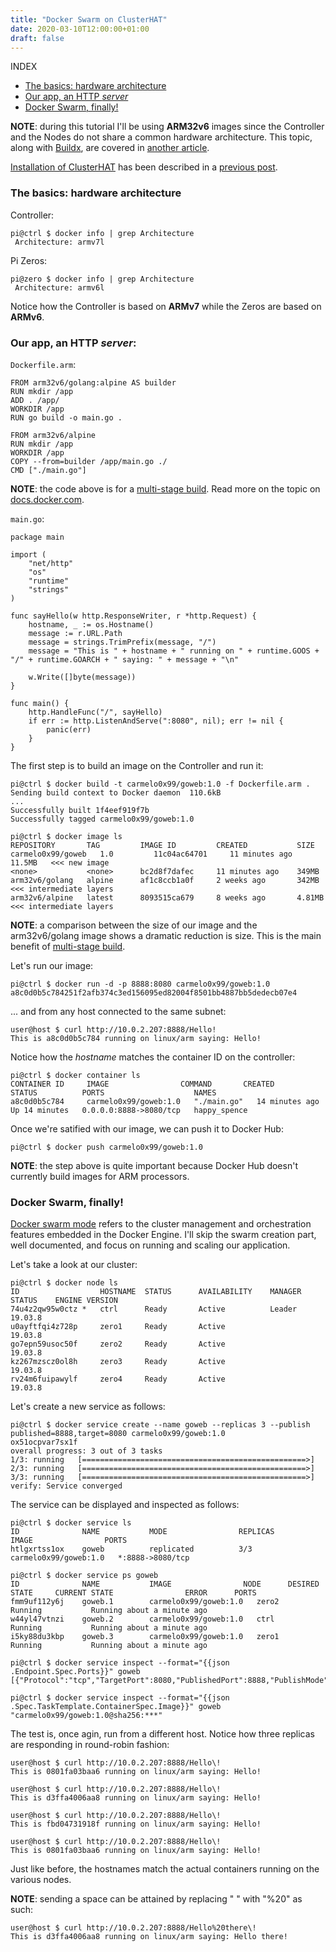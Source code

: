 ```yaml
---
title: "Docker Swarm on ClusterHAT"
date: 2020-03-10T12:00:00+01:00
draft: false
---
```


INDEX
- [The basics: hardware architecture](#basics)
- [Our app, an HTTP _server_](#app)
- [Docker Swarm, finally!](#swarm)

**NOTE**: during this tutorial I'll be using **ARM32v6** images since the Controller and the Nodes do not share a common hardware architecture. This topic, along with [Buildx](https://www.docker.com/blog/multi-arch-images/), are covered in [another article](https://carmelo0x99.github.io/posts/docker_buildx/).

[Installation of ClusterHAT](https://carmelo0x99.github.io/posts/raspi_clusterhat_install/) has been described in a [previous post](https://carmelo0x99.github.io/posts/raspi_clusterhat_install/).

<a name="basics"></a>
### The basics: hardware architecture
Controller:
```
pi@ctrl $ docker info | grep Architecture
 Architecture: armv7l
```

Pi Zeros:
```
pi@zero $ docker info | grep Architecture
 Architecture: armv6l
``` 

Notice how the Controller is based on **ARMv7** while the Zeros are based on **ARMv6**.

<a name="app"></a>
### Our app, an HTTP _server_:
`Dockerfile.arm`:
```
FROM arm32v6/golang:alpine AS builder
RUN mkdir /app
ADD . /app/
WORKDIR /app
RUN go build -o main.go .

FROM arm32v6/alpine
RUN mkdir /app
WORKDIR /app
COPY --from=builder /app/main.go ./
CMD ["./main.go"]
```

**NOTE**: the code above is for a [multi-stage build](https://docs.docker.com/develop/develop-images/multistage-build/). Read more on the topic on [docs.docker.com](https://docs.docker.com/develop/develop-images/multistage-build/).

`main.go`:
```
package main

import (
    "net/http"
    "os"
    "runtime"
    "strings"
)

func sayHello(w http.ResponseWriter, r *http.Request) {
    hostname, _ := os.Hostname()
    message := r.URL.Path
    message = strings.TrimPrefix(message, "/")
    message = "This is " + hostname + " running on " + runtime.GOOS + "/" + runtime.GOARCH + " saying: " + message + "\n"

    w.Write([]byte(message))
}

func main() {
    http.HandleFunc("/", sayHello)
    if err := http.ListenAndServe(":8080", nil); err != nil {
        panic(err)
    }
}
```

The first step is to build an image on the Controller and run it:
```
pi@ctrl $ docker build -t carmelo0x99/goweb:1.0 -f Dockerfile.arm .
Sending build context to Docker daemon  110.6kB
...
Successfully built 1f4eef919f7b
Successfully tagged carmelo0x99/goweb:1.0

pi@ctrl $ docker image ls
REPOSITORY       TAG         IMAGE ID         CREATED           SIZE
carmelo0x99/goweb   1.0         11c04ac64701     11 minutes ago    11.5MB   <<< new image
<none>           <none>      bc2d8f7dafec     11 minutes ago    349MB
arm32v6/golang   alpine      af1c8ccb1a0f     2 weeks ago       342MB    <<< intermediate layers
arm32v6/alpine   latest      8093515ca679     8 weeks ago       4.81MB   <<< intermediate layers
```

**NOTE**: a comparison between the size of our image and the arm32v6/golang image shows a dramatic reduction is size. This is the main benefit of [multi-stage build](https://docs.docker.com/develop/develop-images/multistage-build/).

Let's run our image:
```
pi@ctrl $ docker run -d -p 8888:8080 carmelo0x99/goweb:1.0
a8c0d0b5c784251f2afb374c3ed156095ed82004f8501bb4887bb5dedecb07e4
```

... and from any host connected to the same subnet:
```
user@host $ curl http://10.0.2.207:8888/Hello!
This is a8c0d0b5c784 running on linux/arm saying: Hello!
```

Notice how the _hostname_ matches the container ID on the controller:
```
pi@ctrl $ docker container ls
CONTAINER ID     IMAGE                COMMAND       CREATED          STATUS          PORTS                    NAMES
a8c0d0b5c784     carmelo0x99/goweb:1.0   "./main.go"   14 minutes ago   Up 14 minutes   0.0.0.0:8888->8080/tcp   happy_spence
```

Once we're satified with our image, we can push it to Docker Hub:
```
pi@ctrl $ docker push carmelo0x99/goweb:1.0
```
**NOTE**: the step above is quite important because Docker Hub doesn't currently build images for ARM processors.

<a name="swarm"></a>
### Docker Swarm, finally!
[Docker swarm mode](https://docs.docker.com/engine/swarm/key-concepts/) refers to the cluster management and orchestration features embedded in the Docker Engine.
I'll skip the swarm creation part, well documented, and focus on running and scaling our application.

Let's take a look at our cluster:
```
pi@ctrl $ docker node ls
ID                  HOSTNAME  STATUS      AVAILABILITY    MANAGER STATUS    ENGINE VERSION
74u4z2qw95w0ctz *   ctrl      Ready       Active          Leader            19.03.8
u0ayftfqi4z728p     zero1     Ready       Active                            19.03.8
go7epn59usoc50f     zero2     Ready       Active                            19.03.8
kz267mzscz0ol8h     zero3     Ready       Active                            19.03.8
rv24m6fuipawylf     zero4     Ready       Active                            19.03.8
```

Let's create a new service as follows:
```
pi@ctrl $ docker service create --name goweb --replicas 3 --publish published=8888,target=8080 carmelo0x99/goweb:1.0
ox51ocpvar7sx1f
overall progress: 3 out of 3 tasks
1/3: running   [==================================================>]
2/3: running   [==================================================>]
3/3: running   [==================================================>]
verify: Service converged
```

The service can be displayed and inspected as follows:
```
pi@ctrl $ docker service ls
ID              NAME           MODE                REPLICAS       IMAGE                PORTS
htlgxrtss1ox    goweb          replicated          3/3            carmelo0x99/goweb:1.0   *:8888->8080/tcp

pi@ctrl $ docker service ps goweb
ID              NAME           IMAGE                NODE      DESIRED STATE     CURRENT STATE                ERROR      PORTS
fmm9uf112y6j    goweb.1        carmelo0x99/goweb:1.0   zero2     Running           Running about a minute ago
w44yl47vtnzi    goweb.2        carmelo0x99/goweb:1.0   ctrl      Running           Running about a minute ago
i5ky88du3kbp    goweb.3        carmelo0x99/goweb:1.0   zero1     Running           Running about a minute ago

pi@ctrl $ docker service inspect --format="{{json .Endpoint.Spec.Ports}}" goweb
[{"Protocol":"tcp","TargetPort":8080,"PublishedPort":8888,"PublishMode":"ingress"}]

pi@ctrl $ docker service inspect --format="{{json .Spec.TaskTemplate.ContainerSpec.Image}}" goweb
"carmelo0x99/goweb:1.0@sha256:***"
```

The test is, once agin, run from a different host. Notice how three replicas are responding in round-robin fashion:
```
user@host $ curl http://10.0.2.207:8888/Hello\!
This is 0801fa03baa6 running on linux/arm saying: Hello!

user@host $ curl http://10.0.2.207:8888/Hello\!
This is d3ffa4006aa8 running on linux/arm saying: Hello!

user@host $ curl http://10.0.2.207:8888/Hello\!
This is fbd04731918f running on linux/arm saying: Hello!

user@host $ curl http://10.0.2.207:8888/Hello\!
This is 0801fa03baa6 running on linux/arm saying: Hello!
```
Just like before, the hostnames match the actual containers running on the various nodes.

**NOTE**: sending a space can be attained by replacing " " with "%20" as such:
```
user@host $ curl http://10.0.2.207:8888/Hello%20there\!
This is d3ffa4006aa8 running on linux/arm saying: Hello there!
```

